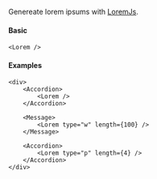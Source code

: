 Genereate lorem ipsums with [LoremJs](https://github.com/f/loremjs).

#### Basic
```
<Lorem />
```

#### Examples
```
<div>
    <Accordion>
        <Lorem />
    </Accordion>

    <Message>
        <Lorem type="w" length={100} />
    </Message>

    <Accordion>
        <Lorem type="p" length={4} />
    </Accordion>
</div>
```